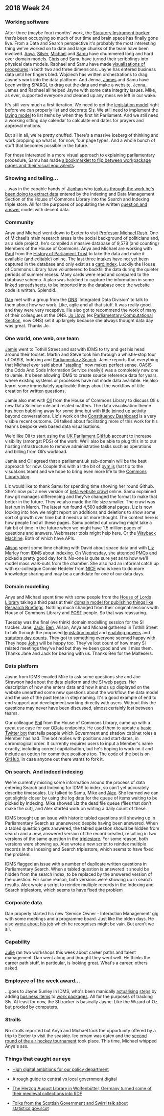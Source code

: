 ## 2018 Week 24

### Working software

After three (maybe four) months' work, the [Statutory Instrument tracker](https://beta.parliament.uk/statutory-instruments) that’s been occupying so much of our time and brain space has finally gone live. From a Data and Search perspective it's probably the most interesting thing we've worked on to date and large chunks of the team have been involved. [Anya](https://twitter.com/bitten_), [Silver](https://twitter.com/silveroliver), [Michael](https://twitter.com/fantasticlife) and [Samu](https://twitter.com/langsamu) have chummered long and hard over domain models. [Chris](https://twitter.com/chrisalcockdev) and Samu have turned their scribblings into physical data models. Raphael and Samu have made [visualisations of procedures](https://procedures.azurewebsites.net/Procedures/4/graph) in both two and three dimensions. Jayne has entered business data until her fingers bled. Wojciech has written orchestrations to drag Jayne's work into the data platform. And Jenna, [James](https://twitter.com/thevinternet) and Samu have been writing [SPARQL](https://en.wikipedia.org/wiki/SPARQL) to drag out the data and make a website. Jenna, James and Raphael all helped Jayne with some data integrity issues. Mike, as ever, supported everyone and cleaned up any mess we left in our wake.

It's still very much a first iteration. We need to get the [legislation model](https://ukparliament.github.io/ontologies/legislation/legislation-ontology.html) right before we can properly list and decorate SIs. We still need to implement the [laying model](https://ukparliament.github.io/ontologies/laying/laying-ontology.html) to list items by when they first hit Parliament. And we still need a working sitting day calendar to calculate end dates for prayers and approval motions.

But all in all, we're pretty chuffed. There's a massive iceberg of thinking and work propping up what is, for now, four page types. And a whole bunch of stuff that becomes possible in the future.

For those interested in a more visual approach to explaining parliamentary procedure, Samu has made [a bookmarklet to flip between workpackage pages and their visual equivalents](https://twitter.com/langsamu/status/1007667248272760832).

### Showing and telling...

...was in the capable hands of [Jianhan](https://twitter.com/jianhanzhu) who [took us through the work he's been doing to extract data](https://www.slideshare.net/UKParliData/unlocking-the-indexing-and-search-data-goldmine) entered by the Indexing and Data Management Section of the House of Commons Library into the Search and Indexing triple store. All for the purposes of populating the written [question and answer](https://ukparliament.github.io/ontologies/question-and-answer/question-and-answer-ontology.html) model with decent data.

### Community

Anya and Michael went down to Exeter to visit [Professor Michael Rush](https://socialsciences.exeter.ac.uk/politics/staff/rush/). One of Michael’s main research areas is the social background of politicians and, as a side project, he's compiled a massive database of 9,578 (and counting) Members of the House of Commons. Anya and Michael are working with [Paul](https://twitter.com/pseaward1) from the [History of Parliament Trust](http://www.historyofparliamentonline.org/) to take the data and make it available (and editable) online. The last three [intakes](https://en.wikipedia.org/wiki/General_election#United_Kingdom) have not yet been captured in the database and only exist as a [card index](https://twitter.com/fantasticlife/status/1006897041002278913). Luckily the House of Commons Library have volunteered to backfill the data during the quieter periods of summer recess. Many cards were read and compared to the database schema. A plan was hatched to capture the information in some linked spreadsheets, to be imported into the database once the website code is written. Splendid.

[Dan](https://twitter.com/dasbarrett) met with a group from the [ONS](https://www.ons.gov.uk/) 'Integrated Data Division' to talk to them about how we work. Like, agile and all that stuff. It was really good and they were very receptive. He also got to recommend the work of many of their colleagues at the ONS. [Jo Lloyd](https://twitter.com/JoannaLloyd1) (ex [Parliamentary Computational Section](https://pds.blog.parliament.uk/), now ONS) set it up  largely because she always thought data day was great. Thanks Jo.

### One world, one web, one team

[Jamie](https://twitter.com/oddtype) went to Tothill Street and sat with IDMS to try and get his head around their toolset. Martin and Steve took him through a whistle-stop tour of OASIS, Indexing and [Parliamentary Search](http://search-material.parliament.uk/). Jamie reports that everything that Michael ever said about "[stapling](https://pds.blog.parliament.uk/2016/09/09/modelling-parliaments/)" now makes perfect sense. OASIS (the Odds And Sods Information Service (really)) was a completely new one to Jamie. It's been allowing IDMS to create source reference data for years, where existing systems or processes have not made data available. He also learnt some immediately applicable things about the workflow of title creation for written questions.

Jamie also met with [Oli](https://twitter.com/olihawkins) from the House of Commons Library to discuss Oli's new Data Science role and related matters. The data visualisation theme has been bubbling away for some time but with little joined up activity beyond conversations. Liz's work on the [Constituency Dashboard](https://commonslibrary.parliament.uk/local-data/constituency-dashboard/) is a very visible recent outcome. Oli talked about facilitating more of this work for his team's bespoke web based data visualisations.

We'd like Oli to start using the [UK Parliament GitHub](https://github.com/ukparliament) account to increase visibility (amongst PDS) of the work. We’ll also be able to plug this in to our hosting infrastructure to remove administrative tasks such as operations and billing from Oli’s workload.

Jamie and Oli agreed that a parliament.uk sub-domain will be the best approach for now. Couple this with a little bit of [pym.js](http://blog.apps.npr.org/pym.js/) (hat tip to the visual.ons team) and we hope to bring even more life to the [Commons Library blog](https://commonslibrary.parliament.uk/).

Liz would like to thank Samu for spending time showing her round Github. She's now put a new version of [beta website crawl](https://github.com/ukparliament/ontologies/blob/master/crawled-urls.csv) online. Samu explained how git manages differencing and they've changed the format to make that better in the future. They've also made the file size smaller. The crawl was last run in March. The latest run found 4,500 additional pages. Liz is now looking into how we might report on additions and deletions to show some sort of growth over time but it needs a bit more thought. The context here is how people find all these pages. Samu pointed out crawling might take a fair bit of time in the future when we might have 1.5 million pages of questions and answers. Webmaster tools might help here. Or the [Wayback Machine](http://archive.org/web/). Both of which have APIs.

[Alison](https://twitter.com/oliala) spent some time chatting with David about space data and with [Liz Marley](https://twitter.com/greensideknits) from IDMS about indexing. On Wednesday, she attended [PMQs](https://en.wikipedia.org/wiki/Prime_Minister%27s_Questions) and picked a pretty good day for it. No-one is quite sure yet as to how we’ll model mass walk-outs from the chamber. She also had an informal catch up with ex-colleague Connie Hedeler from [NICE](https://www.nice.org.uk/) who is keen to do more knowledge sharing and may be a candidate for one of our data days.

### Domain modelling

Anya and Michael spent time with some people from the [House of Lords Library](https://www.parliament.uk/business/lords/work-of-the-house-of-lords/lords-library/) taking a third pass at their [domain model for publishing things like Research Briefings](https://github.com/ukparliament/domain-models/blob/master/document/document.pdf). Nothing much changed from their original sessions with House of Commons Library and [POST](https://www.parliament.uk/post) people. So that was reassuring.

Tuesday was the final (we think) domain modelling session for the SI tracker. Jane, [Jack](https://twitter.com/jackpdent), [Ben](https://twitter.com/benwoodhams), Alison, Anya and Michael gathered in Tothill Street to talk through the proposed [legislation model](https://ukparliament.github.io/ontologies/legislation/legislation-ontology.html) and [enabling powers](https://ukparliament.github.io/ontologies/legislation/legislation-ontology.html#d4e327) and [statutory day counts](https://ukparliament.github.io/ontologies/legislation/legislation-ontology.html#d4e365). They got to something everyone seemed happy with. They hope [John](https://twitter.com/johnlsheridan) will be happy too. They've lost count of how many SI related meetings they've had but they've been good and we'll miss them. Thanks Jane and Jack for bearing with us. Thanks Ben for the Maltesers. 

### Data platform

Jayne from IDMS emailed Mike to ask some questions she and Joe Strawson had about the data platform and the SI web pages. Her description of how she enters data and how it ends up displayed on the website unearthed some new questions about the workflow, the data model and the use of the past tense in step naming. It's a good example of end to end support and development working directly with users. Without this the questions may never have been discussed, almost certainly lost between teams.

Our colleague [Phil](https://twitter.com/philbgorman) from the House of Commons Library, came up with a great use case for our [OData](http://www.odata.org/) endpoints. He used them to update a [basic Twitter bot](https://www.twitter.com/parlibot) that tells people which Government and shadow cabinet roles a Member has had. The bot replies with positions and start dates, in chronological order. It currently requires users to input a Member's name exactly, including correct capitalisation, but he's hoping to work on it and include an option for committee positions too. The [code of the bot is on GitHub](https://github.com/Mognar/memberposts/edit/alternate/Membersposts.py), in case anyone out there wants to fork it.

### On search. And indeed indexing

We’re currently missing some information around the process of data entering Search and Indexing for IDMS to index, so can’t yet accurately describe timescales. Liz talked to Samu, Mike and [Alex](https://twitter.com/alexedwardh). She learned we can get slightly closer by using the log data for the queue of items waiting to be picked by Indexing. Mike showed Liz the dead file queue (files that don't make the cut), and Alex started work on writing a daily count of these.

IDMS brought up an issue with historic tabled questions still showing up in Parliamentary Search as unanswered despite having been answered. When a tabled question gets answered, the tabled question *should* be hidden from search and a new, answered version of the record created, resulting in two versions of the same question in the [triplestore](https://en.wikipedia.org/wiki/Triplestore). For some reason, both versions were showing up. Alex wrote a new script to reindex multiple records in the Indexing and Search triplestore, which seems to have fixed the problem.

IDMS flagged an issue with a number of duplicate written questions in Parliamentary Search. When a tabled question is answered it should be hidden from the search index, to be replaced by the answered version of the question. For some reason, both versions were showing up in search results. Alex wrote a script to reindex multiple records in the Indexing and Search triplestore, which seems to have fixed the problem

### Corporate data

Dan properly started his new 'Service Owner - Interaction Management' gig with some meetings and a programme board. Just like the olden days. He also [wrote about his job](https://medium.com/@dasbarrett/making-changes-f3753bd26c0c) which he recognises might be vain. But aren't we all.

### Capability

[Julie](https://twitter.com/juliebyrne) ran two workshops this week about career paths and talent management. Dan went along and thought they went well. He thinks the career path stuff, in particular, is looking great. What's a career, others asked.

### Employee of the week award...

...goes to Jayne Sunley in IDMS, who's been manically [actualising](https://ukparliament.github.io/ontologies/procedure/procedure-ontology.html#d4e22) [steps](https://ukparliament.github.io/ontologies/procedure/procedure-ontology.html#d4e272) by adding [business items](https://ukparliament.github.io/ontologies/procedure/procedure-ontology.html#d4e193) to [work packages](https://ukparliament.github.io/ontologies/procedure/procedure-ontology.html#d4e284). All for the purposes of tracking SIs. At least for now, the SI tracker is basically Jayne. Like the Wizard of Oz, but proxied by computers.

### Strolls

No strolls reported but Anya and Michael took the opportunity offered by a trip to Exeter to visit the seaside. Ice cream was eaten and the [second round of the air hockey tournament](http://www.admiralslots.co.uk/venue/harrisons-amusements-dawlish/) took place. This time, Michael whipped Anya's ass.

### Things that caught our eye

* [High digital ambitions for our policy department](https://mhclgdigital.blog.gov.uk/2018/06/11/high-digital-ambitions-for-our-policy-department/)

* [A rough guide to central vs local government digital](http://philrumens.blogspot.com/2018/03/a-rough-guide-to-central-vs-local.html)

* [The Herzog August Library in Wolfenbüttel, Germany turned some of their medieval collections into RDF](http://markupuk.org/webhelp/ar07.html)

* [Folks from the Scottish Government and Swirrl talk about statistics.gov.scot](https://www.dropbox.com/s/r4rqu9a1bkynn7w/Scotland.mp4?dl=0)